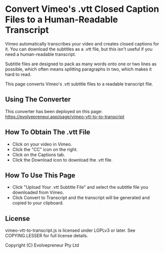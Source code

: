 # Convert Vimeo's .vtt Closed Caption Files to a Human-Readable Transcript

Vimeo automatically transcribes your video and creates closed captions for it. You can download the subtitles as a .vtt file, but this isn't useful if you need a human-readable transcript.

Subtitle files are designed to pack as many words onto one or two lines as possible, which often means splitting paragraphs in two, which makes it hard to read.

This page converts Vimeo's .vtt subtitle files to a readable transcript file.

## Using The Converter

This converter has been deployed on this page: https://evolvepreneur.app/page/vimeo-vtt-to-to-transcript

## How To Obtain The .vtt File

* Click on your video in Vimeo.
* Click the "CC" icon on the right.
* Click on the Captions tab.
* Click the Download icon to download the .vtt file.

## How To Use This Page

* Click "Upload Your .vtt Subtitle File" and select the subtitle file you downloaded from Vimeo.
* Click Convert to Transcript and the transcript will be generated and copied to your clipboard.

## License

vimeo-vtt-to-transcript.js is licensed under LGPLv3 or later. See COPYING.LESSER for full license details.

Copyright (C) Evolvepreneur Pty Ltd
